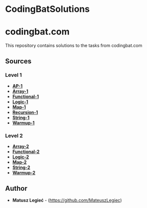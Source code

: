 # CodingBatSolutions
# codingbat.com
This repository contains solutions to the tasks from codingbat.com

## Sources

### Level 1
* **[AP-1](https://github.com/MateuszLegiec/CodingBatSolutions/blob/master/src/level1/AP1.java)**
* **[Array-1](https://github.com/MateuszLegiec/CodingBatSolutions/blob/master/src/level1/Array1.java)**
* **[Functional-1](https://github.com/MateuszLegiec/CodingBatSolutions/blob/master/src/level1/Functional1.java)**
* **[Logic-1](https://github.com/MateuszLegiec/CodingBatSolutions/blob/master/src/level1/Logic1.java)**
* **[Map-1](https://github.com/MateuszLegiec/CodingBatSolutions/blob/master/src/level1/Map1.java)**
* **[Recursion-1](https://github.com/MateuszLegiec/CodingBatSolutions/blob/master/src/level1/Recursion1.java)**
* **[String-1](https://github.com/MateuszLegiec/CodingBatSolutions/blob/master/src/level1/String1.java)**
* **[Warmup-1](https://github.com/MateuszLegiec/CodingBatSolutions/blob/master/src/level1/Warmup1.java)**
 
### Level 2
* **[Array-2](https://github.com/MateuszLegiec/CodingBatSolutions/blob/master/src/level2/Array2)**
* **[Functional-2](https://github.com/MateuszLegiec/CodingBatSolutions/blob/master/src/level2/Functional2)**
* **[Logic-2](https://github.com/MateuszLegiec/CodingBatSolutions/blob/master/src/level2/Logic2)**
* **[Map-2](https://github.com/MateuszLegiec/CodingBatSolutions/blob/master/src/level2/Map2)**
* **[String-2](https://github.com/MateuszLegiec/CodingBatSolutions/blob/master/src/level2/String2)**
* **[Warmup-2](https://github.com/MateuszLegiec/CodingBatSolutions/blob/master/src/level2/Warmup2)**

## Author
* **Matusz Legieć** - (https://github.com/MateuszLegiec)
